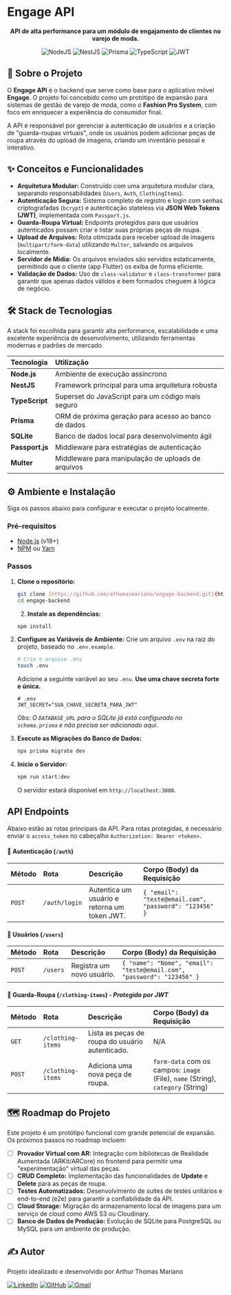# Engage API

<p align="center">
  <strong>API de alta performance para um módulo de engajamento de clientes no varejo de moda.</strong>
</p>

<p align="center">
  <img alt="NodeJS" src="https://img.shields.io/badge/Node.js-43853D?style=for-the-badge&logo=node.js&logoColor=white">
  <img alt="NestJS" src="https://img.shields.io/badge/NestJS-%23E0234E.svg?style=for-the-badge&logo=nestjs&logoColor=white">
  <img alt="Prisma" src="https://img.shields.io/badge/Prisma-%232D3748.svg?style=for-the-badge&logo=prisma&logoColor=white">
  <img alt="TypeScript" src="https://img.shields.io/badge/TypeScript-%233178C6.svg?style=for-the-badge&logo=typescript&logoColor=white">
  <img alt="JWT" src="https://img.shields.io/badge/JWT-black?style=for-the-badge&logo=JSON%20web%20tokens">
</p>

## 🚀 Sobre o Projeto

O **Engage API** é o backend que serve como base para o aplicativo móvel **Engage**. O projeto foi concebido como um protótipo de expansão para sistemas de gestão de varejo de moda, como o **Fashion Pro System**, com foco em enriquecer a experiência do consumidor final.

A API é responsável por gerenciar a autenticação de usuários e a criação de "guarda-roupas virtuais", onde os usuários podem adicionar peças de roupa através do upload de imagens, criando um inventário pessoal e interativo.

## ✨ Conceitos e Funcionalidades

-   **Arquitetura Modular:** Construído com uma arquitetura modular clara, separando responsabilidades (`Users`, `Auth`, `ClothingItems`).
-   **Autenticação Segura:** Sistema completo de registro e login com senhas criptografadas (`bcrypt`) e autenticação stateless via **JSON Web Tokens (JWT)**, implementada com `Passport.js`.
-   **Guarda-Roupa Virtual:** Endpoints protegidos para que usuários autenticados possam criar e listar suas próprias peças de roupa.
-   **Upload de Arquivos:** Rota otimizada para receber upload de imagens (`multipart/form-data`) utilizando `Multer`, salvando os arquivos localmente.
-   **Servidor de Mídia:** Os arquivos enviados são servidos estaticamente, permitindo que o cliente (app Flutter) os exiba de forma eficiente.
-   **Validação de Dados:** Uso de `class-validator` e `class-transformer` para garantir que apenas dados válidos e bem formados cheguem à lógica de negócio.

## 🛠️ Stack de Tecnologias

A stack foi escolhida para garantir alta performance, escalabilidade e uma excelente experiência de desenvolvimento, utilizando ferramentas modernas e padrões de mercado.

| Tecnologia      | Utilização                                        |
| :-------------- | :------------------------------------------------ |
| **Node.js** | Ambiente de execução assíncrono                   |
| **NestJS** | Framework principal para uma arquitetura robusta    |
| **TypeScript** | Superset do JavaScript para um código mais seguro   |
| **Prisma** | ORM de próxima geração para acesso ao banco de dados |
| **SQLite** | Banco de dados local para desenvolvimento ágil     |
| **Passport.js** | Middleware para estratégias de autenticação       |
| **Multer** | Middleware para manipulação de uploads de arquivos  |

## ⚙️ Ambiente e Instalação

Siga os passos abaixo para configurar e executar o projeto localmente.

### Pré-requisitos
-   [Node.js](https://nodejs.org/en/) (v18+)
-   [NPM](https://www.npmjs.com/) ou [Yarn](https://yarnpkg.com/)

### Passos

1.  **Clone o repositório:**
    ```bash
    git clone [https://github.com/athomasmariano/engage-backend.git](https://github.com/athomasmariano/engage-backend.git)
    cd engage-backend
    ```
    2.  **Instale as dependências:**
    ```bash
    npm install
    ```

3.  **Configure as Variáveis de Ambiente:**
    Crie um arquivo `.env` na raiz do projeto, baseado no `.env.example`.
    ```bash
    # Crie o arquivo .env
    touch .env 
    ```
    Adicione a seguinte variável ao seu `.env`. **Use uma chave secreta forte e única.**
    ```env
    # .env
    JWT_SECRET="SUA_CHAVE_SECRETA_PARA_JWT"
    ```
    *Obs: O `DATABASE_URL` para o SQLite já está configurado no `schema.prisma` e não precisa ser adicionado aqui.*

4.  **Execute as Migrações do Banco de Dados:**
    ```bash
    npx prisma migrate dev
    ```

5.  **Inicie o Servidor:**
    ```bash
    npm run start:dev
    ```
    O servidor estará disponível em `http://localhost:3000`.

##  API Endpoints

Abaixo estão as rotas principais da API. Para rotas protegidas, é necessário enviar o `access_token` no cabeçalho `Authorization: Bearer <token>`.

#### 🔑 Autenticação (`/auth`)

| Método | Rota          | Descrição                                 | Corpo (Body) da Requisição                             |
| :----- | :------------ | :---------------------------------------- | :----------------------------------------------------- |
| `POST` | `/auth/login` | Autentica um usuário e retorna um token JWT. | `{ "email": "teste@email.com", "password": "123456" }` |

#### 👤 Usuários (`/users`)

| Método | Rota     | Descrição                | Corpo (Body) da Requisição                                     |
| :----- | :------- | :----------------------- | :------------------------------------------------------------- |
| `POST` | `/users` | Registra um novo usuário. | `{ "name": "Nome", "email": "teste@email.com", "password": "123456" }` |

#### 👕 Guarda-Roupa (`/clothing-items`) - *Protegido por JWT*

| Método | Rota              | Descrição                                         | Corpo (Body) da Requisição                                                                        |
| :----- | :---------------- | :------------------------------------------------ | :------------------------------------------------------------------------------------------------ |
| `GET`  | `/clothing-items` | Lista as peças de roupa do usuário autenticado.   | N/A                                                                                               |
| `POST` | `/clothing-items` | Adiciona uma nova peça de roupa.                   | `form-data` com os campos: `image` (File), `name` (String), `category` (String) |

## 🗺️ Roadmap do Projeto

Este projeto é um protótipo funcional com grande potencial de expansão. Os próximos passos no roadmap incluem:

-   [ ] **Provador Virtual com AR:** Integração com bibliotecas de Realidade Aumentada (ARKit/ARCore) no frontend para permitir uma "experimentação" virtual das peças.
-   [ ] **CRUD Completo:** Implementação das funcionalidades de **Update** e **Delete** para as peças de roupa.
-   [ ] **Testes Automatizados:** Desenvolvimento de suítes de testes unitários e end-to-end (e2e) para garantir a confiabilidade da API.
-   [ ] **Cloud Storage:** Migração do armazenamento local de imagens para um serviço de cloud como AWS S3 ou Cloudinary.
-   [ ] **Banco de Dados de Produção:** Evolução de SQLite para PostgreSQL ou MySQL para um ambiente de produção.

## ✍️ Autor

Projeto idealizado e desenvolvido por Arthur Thomas Mariano

[![LinkedIn](https://img.shields.io/badge/LinkedIn-%230077B5.svg?style=for-the-badge&logo=linkedin&logoColor=white)](https://www.linkedin.com/in/arthur-thomas-941a97234/)
[![GitHub](https://img.shields.io/badge/GitHub-100000?style=for-the-badge&logo=github&logoColor=white)](https://github.com/athomasmariano)
[![Gmail](https://img.shields.io/badge/Gmail-%23D14836.svg?style=for-the-badge&logo=gmail&logoColor=white)](mailto:athomasmariano@gmail.com)
